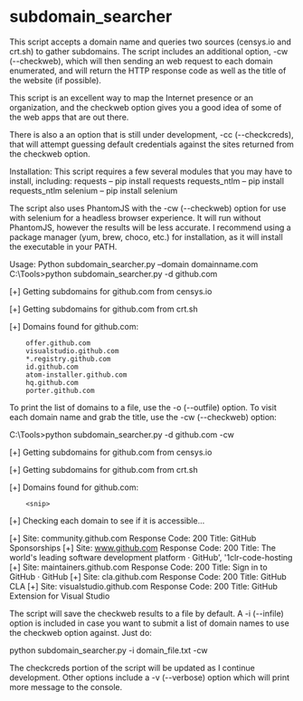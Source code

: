 # subdomain_searcher
This script accepts a domain name and queries two sources (censys.io and crt.sh) to gather subdomains. The script includes an additional option, -cw (--checkweb), which will then sending an web request to each domain enumerated, and will return the HTTP response code as well as the title of the website (if possible). 

This script is an excellent way to map the Internet presence or an organization, and the checkweb option gives you a good idea of some of the web apps that are out there.

There is also a an option that is still under development, -cc (--checkcreds), that will attempt guessing default credentials against the sites returned from the checkweb option.

Installation: This script requires a few several modules that you may have to install, including:
requests – pip install requests
requests_ntlm – pip install requests_ntlm
selenium – pip install selenium

The script also uses PhantomJS with the -cw (--checkweb) option for use with selenium for a headless browser experience. It will run without PhantomJS, however the results will be less accurate. I recommend using a package manager (yum, brew, choco, etc.) for installation, as it will install the executable in your PATH.

Usage:
Python subdomain_searcher.py –domain domainname.com
C:\Tools>python subdomain_searcher.py -d github.com

 [+]    Getting subdomains for github.com from censys.io


 [+]    Getting subdomains for github.com from crt.sh


 [+]    Domains found for github.com:

        offer.github.com
        visualstudio.github.com
        *.registry.github.com
        id.github.com
        atom-installer.github.com
        hq.github.com
        porter.github.com
   <snip>

To print the list of domains to a file, use the -o (--outfile) option.
To visit each domain name and grab the title, use the -cw (--checkweb) option:

C:\Tools>python subdomain_searcher.py -d github.com -cw

 [+]    Getting subdomains for github.com from censys.io


 [+]    Getting subdomains for github.com from crt.sh


 [+]    Domains found for github.com:

        <snip>

 [+]    Checking each domain to see if it is accessible...

 [+]    Site: community.github.com
        Response Code: 200
        Title: GitHub Sponsorships
 [+]    Site: www.github.com
        Response Code: 200
        Title: The world&#39;s leading software development platform · GitHub', '1clr-code-hosting
 [+]    Site: maintainers.github.com
        Response Code: 200
        Title: Sign in to GitHub · GitHub
 [+]    Site: cla.github.com
        Response Code: 200
        Title: GitHub CLA
 [+]    Site: visualstudio.github.com
        Response Code: 200
        Title: GitHub Extension for Visual Studio
        
   <snip>

The script will save the checkweb results to a file by default. A -i (--infile) option is included in case you want to submit a list of domain names to use the checkweb option against. Just do:

python subdomain_searcher.py -i domain_file.txt -cw

The checkcreds portion of the script will be updated as I continue development. Other options include a -v (--verbose) option which will print more message to the console.
